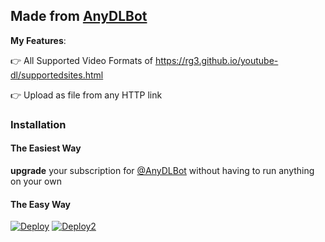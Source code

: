 ## Made from [AnyDLBot](https://telegram.dog/AnyDLBot)


**My Features**:

👉 All Supported Video Formats of https://rg3.github.io/youtube-dl/supportedsites.html

👉 Upload as file from any HTTP link

### Installation

#### The Easiest Way

**upgrade** your subscription for [@AnyDLBot](https://telegram.dog/AnyDLBot) without having to run anything on your own

#### The Easy Way

[![Deploy](https://www.herokucdn.com/deploy/button.svg)](https://www.heroku.com/deploy?template=https://github.com/prgofficial/URL-Uploader)
[![Deploy2](https://www.herokucdn.com/deploy/button.svg)](https://www.heroku.com/deploy)
